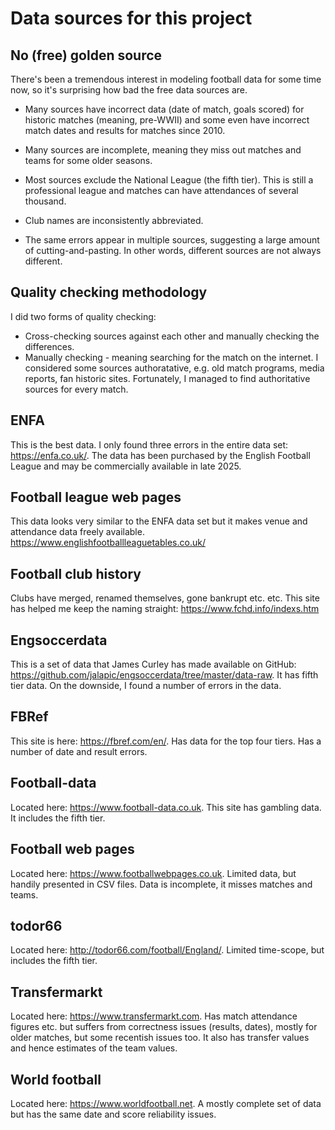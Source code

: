 # Data sources for this project

## No (free) golden source

There's been a tremendous interest in modeling football data for some time now, so it's surprising how bad the free data sources are. 

* Many sources have incorrect data (date of match, goals scored) for historic matches (meaning, pre-WWII) and some even have incorrect match dates and results for matches since 2010.

* Many sources are incomplete, meaning they miss out matches and teams for some older seasons.

* Most sources exclude the National League (the fifth tier). This is still a professional league and matches can have attendances of several thousand. 

* Club names are inconsistently abbreviated.

* The same errors appear in multiple sources, suggesting a large amount of cutting-and-pasting. In other words, different sources are not always different.

## Quality checking methodology

I did two forms of quality checking: 

* Cross-checking sources against each other and manually checking the differences.
* Manually checking - meaning searching for the match on the internet. I considered some sources authoratative, e.g. old match programs, media reports, fan historic sites. Fortunately, I managed to find authoritative sources for every match.

## ENFA

This is the best data. I only found three errors in the entire data set: https://enfa.co.uk/. The data has been purchased by the English Football League and may be commercially available in late 2025.

## Football league web pages

This data looks very similar to the ENFA data set but it makes venue and attendance data freely available. https://www.englishfootballleaguetables.co.uk/

## Football club history

Clubs have merged, renamed themselves, gone bankrupt etc. etc. This site has helped me keep the naming straight: https://www.fchd.info/indexs.htm 

## Engsoccerdata

This is a set of data that James Curley has made available on GitHub: https://github.com/jalapic/engsoccerdata/tree/master/data-raw. It has fifth tier data. On the downside, I found a number of errors in the data.

## FBRef

This site is here: https://fbref.com/en/. Has data for the top four tiers. Has a number of date and result errors.

## Football-data

Located here: https://www.football-data.co.uk. This site has gambling data. It includes the fifth tier.

## Football web pages

Located here: https://www.footballwebpages.co.uk. Limited data, but handily presented in CSV files. Data is incomplete, it misses matches and teams.

## todor66

Located here: http://todor66.com/football/England/. Limited time-scope, but includes the fifth tier.

## Transfermarkt

Located here: https://www.transfermarkt.com. Has match attendance figures etc. but suffers from correctness issues (results, dates), mostly for older matches, but some recentish issues too. It also has transfer values and hence estimates of the team values.

## World football

Located here: https://www.worldfootball.net. A mostly complete set of data but has the same date and score reliability issues.

